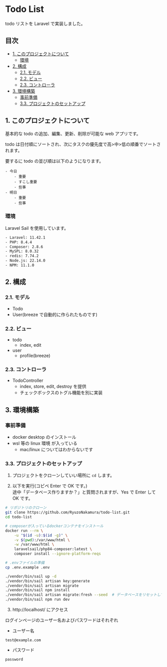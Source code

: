 # Todo List <!-- omit in toc -->

todo リストを Laravel で実装しました。

## 目次 <!-- omit in toc -->

- [1. このプロジェクトについて](#1-このプロジェクトについて)
	- [環境](#環境)
- [2. 構成](#2-構成)
	- [2.1. モデル](#21-モデル)
	- [2.2. ビュー](#22-ビュー)
	- [2.3. コントローラ](#23-コントローラ)
- [3. 環境構築](#3-環境構築)
	- [事前準備](#事前準備)
	- [3.3. プロジェクトのセットアップ](#33-プロジェクトのセットアップ)

## 1. このプロジェクトについて

基本的な todo の追加、編集、更新、削除が可能な web アプリです。

todo は日付順にソートされ、次にタスクの優先度で高>中>低の順番でソートされます。

要するに todo の並び順は以下のようになります。

```
- 今日
    - 重要
    - すこし重要
    - 些事
- 明日
    - 重要
    - 些事
```

### 環境

Laravel Sail を使用しています。

```bash
- Laravel: 11.42.1
- PHP: 8.4.4
- Composer: 2.8.6
- MySPL: 8.0.32
- redis: 7.74.2
- Node.js: 22.14.0
- NPM: 11.1.0
```

## 2. 構成

### 2.1. モデル

-   Todo
-   User(breeze で自動的に作られたものです)

### 2.2. ビュー

-   todo
    -   index, edit
-   user
    -   profile(breeze)

### 2.3. コントローラ

-   TodoController
    -   index, store, edit, destroy を提供
    -   チェックボックスのトグル機能を別に実装

## 3. 環境構築

### 事前準備

-   docker desktop のインストール
-   wsl 等の linux 環境 が入っている
    -   mac/linux についてはわからないです

### 3.3. プロジェクトのセットアップ

1. プロジェクトをクローンしていい場所に `cd` します。

2. 以下を実行(コピペ Enter で OK です。)\
   途中「データベース作りますか？」と質問されますが、Yes で Enter して OK です。

```bash
# リポジトリのクローン
git clone https://github.com/RyuzoNakamura/todo-list.git
cd todo-list

# composerが入っているdockerコンテナをインストール
docker run --rm \
    -u "$(id -u):$(id -g)" \
    -v $(pwd):/var/www/html \
    -w /var/www/html \
    laravelsail/php84-composer:latest \
    composer install --ignore-platform-reqs

# .envファイルの準備
cp .env.example .env

./vendor/bin/sail up -d
./vendor/bin/sail artisan key:generate
./vendor/bin/sail artisan migrate
./vendor/bin/sail npm install
./vendor/bin/sail artisan migrate:fresh --seed  # データベースをリセットして初期データを追加
./vendor/bin/sail npm run dev
```

3.  http://localhost/ にアクセス

ログインページのユーザー名およびパスワードはそれぞれ

-   ユーザー名

```
test@example.com
```

-   パスワード

```
password
```
